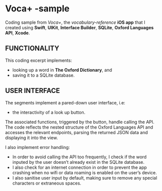 # Voca+ -sample

Coding sample from *Voca+*, the *vocabulary-reference* **iOS app** that I created using **Swift**, **UIKit**, **Interface Builder**, **SQLite**, **Oxford Languages API**, **Xcode**. 

## FUNCTIONALITY 
This coding excerpt implements:
- looking up a word in **The Oxford Dictionary**, and 
- saving it to a SQLite database.

## USER INTERFACE
The segments implement a pared-down user interface, i.e:
- the interactivity of a look up button. 

The associated functions, triggered by the button, handle calling the API. The code reflects the nested structure of the Oxford Languages API and accesses the relevant endpoints, parsing the returned JSON data and displaying it into the view. 

I also implement error handling:
- In order to avoid calling the API too frequently, I check if the word inputed by the user doesn’t already exist in the SQLite database. 
- I also check for an internet connection in order to prevent the app crashing when no wifi or data roaming is enabled on the user’s device. 
- I also sanitise user input by default, making sure to remove any special characters or extraneous spaces.
